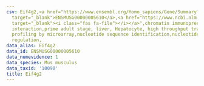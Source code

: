```yaml
---
csv: Eif4g2,<a href="https://www.ensembl.org/Homo_sapiens/Gene/Summary?db=core;g=ENSMUSG00000005610"
  target="_blank">ENSMUSG00000005610</a>,<a href="https://www.ncbi.nlm.nih.gov/pubmed/23834426"
  target="_blank"><i class="fas fa-file"></i></a>",chromatin immunoprecipitation assay,direct
  interaction,prime adult stage, liver, Hepatocyte, high throughput transcription
  profiling by microarray,nucleotide sequence identification,nucleotide sequence identification,transcriptional
  regulation,
data_alias: Eif4g2
data_id: ENSMUSG00000005610
data_numevidence: 1
data_species: Mus musculus
data_taxid: '10090'
title: Eif4g2
---
```

